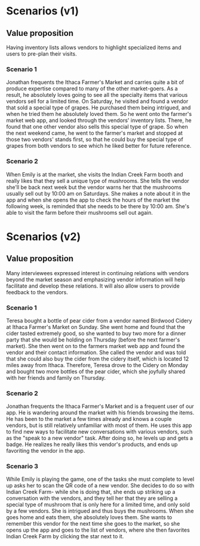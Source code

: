 # Scenarios (v1)

## Value proposition 
Having inventory lists allows vendors to highlight specialized items and users to pre-plan their visits.

### Scenario 1
Jonathan frequents the Ithaca Farmer's Market and carries quite a bit of produce expertise compared to many of the other market-goers. As a result, he absolutely loves going to see all the specialty items that various vendors sell for a limited time. On Saturday, he visited and found a vendor that sold a special type of grapes. He purchased them being intrigued, and when he tried them he absolutely loved them. So he went onto the farmer's market web app, and looked through  the vendors' inventory lists. There, he found that one other vendor also sells this special type of grape. So when the next weekend came, he went to the farmer's market and stopped at those two vendors' stands first, so that he could buy the special type of grapes from both vendors to see which he liked better for future reference.

### Scenario 2
When Emily is at the market, she visits the Indian Creek Farm booth and really likes that they sell a unique type of mushrooms. She tells the vendor she'll be back next week but the vendor warns her that the mushrooms usually sell out by 10:00 am on Saturdays. She makes a note about it in the app and when she opens the app to check the hours of the market the following week, is reminded that she needs to be there by 10:00 am. She's able to visit the farm before their mushrooms sell out again.

# Scenarios (v2)

## Value proposition
Many interviewees expressed interest in continuing relations with vendors beyond the market season and emphasizing vendor information will help facilitate and develop these relations. It will also allow users to provide feedback to the vendors.

### Scenario 1
Teresa bought a bottle of pear cider from a vendor named Birdwood Cidery at Ithaca Farmer's Market on Sunday. She went home and found that the cider tasted extremely good, so she wanted to buy two more for a dinner party that she would be holding on Thursday (before the next farmer's market). She then went on to the farmers market web app and found the vendor and their contact information. She called the vendor and was told that she could also buy the cider from the cidery itself, which is located 12 miles away from Ithaca. Therefore, Teresa drove to the Cidery on Monday and bought two more bottles of the pear cider, which she joyfully shared with her friends and family on Thursday.

### Scenario 2
Jonathan frequents the Ithaca Farmer's Market and is a frequent user of our app. He is wandering around the market with his friends browsing the items. He has been to the market a few times already and knows a couple vendors, but is still relatively unfamiliar with most of them. He uses this app to find new ways to facilitate new conversations with various vendors, such as the "speak to a new vendor" task. After doing so, he levels up and gets a badge. He realizes he really likes this vendor's products, and ends up favoriting the vendor in the app.

### Scenario 3
While Emily is playing the game, one of the tasks she must complete to level up asks her to scan the QR code of a new vendor. She decides to do so with Indian Creek Farm- while she is doing that, she ends up striking up a conversation with the vendors, and they tell her that they are selling a special type of mushroom that is only here for a limited time, and only sold by a few vendors. She is intrigued and thus buys the mushrooms. When she goes home and eats them, she absolutely loves them. She wants to remember this vendor for the next time she goes to the market, so she opens up the app and goes to the list of vendors, where she then favorites Indian Creek Farm by clicking the star next to it. 